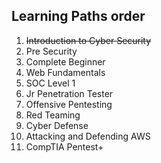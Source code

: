 ## Learning Paths order

1. ~~Introduction to Cyber Security~~
2. Pre Security
3. Complete Beginner
4. Web Fundamentals
5. SOC Level 1
6. Jr Penetration Tester
7. Offensive Pentesting
8. Red Teaming
9. Cyber Defense
10. Attacking and Defending AWS
11. CompTIA Pentest+
